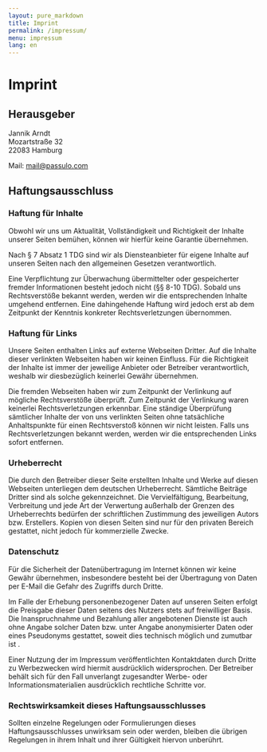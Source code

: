```yaml
---
layout: pure_markdown
title: Imprint
permalink: /impressum/
menu: impressum
lang: en
---
```


# Imprint

## Herausgeber

Jannik Arndt<br>
Mozartstraße 32<br>
22083 Hamburg

Mail: mail@passulo.com

## Haftungsausschluss

### Haftung für Inhalte

Obwohl wir uns um Aktualität, Vollständigkeit und Richtigkeit der Inhalte unserer Seiten bemühen, können wir hierfür keine Garantie übernehmen.

Nach § 7 Absatz 1 TDG sind wir als Diensteanbieter für eigene Inhalte auf unseren Seiten nach den allgemeinen Gesetzen verantwortlich.

Eine Verpflichtung zur Überwachung übermittelter oder gespeicherter fremder Informationen besteht jedoch nicht (§§ 8-10 TDG). Sobald uns Rechtsverstöße bekannt werden, werden wir die entsprechenden Inhalte umgehend entfernen. Eine dahingehende Haftung wird jedoch erst ab dem Zeitpunkt der Kenntnis konkreter Rechtsverletzungen übernommen.

### Haftung für Links

Unsere Seiten enthalten Links auf externe Webseiten Dritter. Auf die Inhalte dieser verlinkten Webseiten haben wir keinen Einfluss. Für die Richtigkeit der Inhalte ist immer der jeweilige Anbieter oder Betreiber verantwortlich, weshalb wir diesbezüglich keinerlei Gewähr übernehmen.

Die fremden Webseiten haben wir zum Zeitpunkt der Verlinkung auf mögliche Rechtsverstöße überprüft. Zum Zeitpunkt der Verlinkung waren keinerlei Rechtsverletzungen erkennbar. Eine ständige Überprüfung sämtlicher Inhalte der von uns verlinkten Seiten ohne tatsächliche Anhaltspunkte für einen Rechtsverstoß können wir nicht leisten. Falls uns Rechtsverletzungen bekannt werden, werden wir die entsprechenden Links sofort entfernen.

### Urheberrecht

Die durch den Betreiber dieser Seite erstellten Inhalte und Werke auf diesen Webseiten unterliegen dem deutschen Urheberrecht. Sämtliche Beiträge Dritter sind als solche gekennzeichnet. Die Vervielfältigung, Bearbeitung, Verbreitung und jede Art der Verwertung außerhalb der Grenzen des Urheberrechts bedürfen der schriftlichen Zustimmung des jeweiligen Autors bzw. Erstellers. Kopien von diesen Seiten sind nur für den privaten Bereich gestattet, nicht jedoch für kommerzielle Zwecke.

### Datenschutz

Für die Sicherheit der Datenübertragung im Internet können wir keine Gewähr übernehmen, insbesondere besteht bei der Übertragung von Daten per E-Mail die Gefahr des Zugriffs durch Dritte.

Im Falle der Erhebung personenbezogener Daten auf unseren Seiten erfolgt die Preisgabe dieser Daten seitens des Nutzers stets auf freiwilliger Basis. Die Inanspruchnahme und Bezahlung aller angebotenen Dienste ist auch ohne Angabe solcher Daten bzw. unter Angabe anonymisierter Daten oder eines Pseudonyms gestattet, soweit dies technisch möglich und zumutbar ist .

Einer Nutzung der im Impressum veröffentlichten Kontaktdaten durch Dritte zu Werbezwecken wird hiermit ausdrücklich widersprochen. Der Betreiber behält sich für den Fall unverlangt zugesandter Werbe- oder Informationsmaterialien ausdrücklich rechtliche Schritte vor.

### Rechtswirksamkeit dieses Haftungsausschlusses

Sollten einzelne Regelungen oder Formulierungen dieses Haftungsausschlusses unwirksam sein oder werden, bleiben die übrigen Regelungen in ihrem Inhalt und ihrer Gültigkeit hiervon unberührt.
